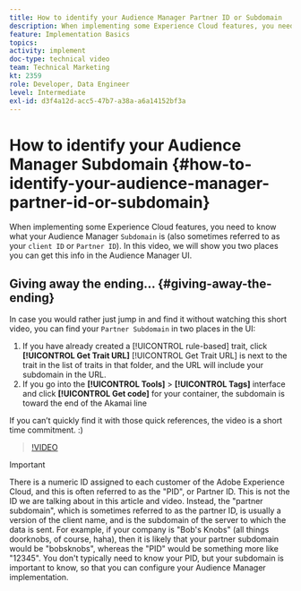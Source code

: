 ```yaml
---
title: How to identify your Audience Manager Partner ID or Subdomain
description: When implementing some Experience Cloud features, you need to know what your Audience Manager “Partner ID” is (also sometimes referred to as your “client ID” or “Subdomain”). In this video, we will show you two places you can get this ID in the Audience Manager UI.
feature: Implementation Basics
topics: 
activity: implement
doc-type: technical video
team: Technical Marketing
kt: 2359
role: Developer, Data Engineer
level: Intermediate
exl-id: d3f4a12d-acc5-47b7-a38a-a6a14152bf3a
---
```

# How to identify your Audience Manager Subdomain {#how-to-identify-your-audience-manager-partner-id-or-subdomain}

When implementing some Experience Cloud features, you need to know what your Audience Manager `Subdomain` is (also sometimes referred to as your `client ID` or `Partner ID`). In this video, we will show you two places you can get this info in the Audience Manager UI.

## Giving away the ending… {#giving-away-the-ending}

In case you would rather just jump in and find it without watching this short video, you can find your `Partner Subdomain` in two places in the UI:

1. If you have already created a [!UICONTROL rule-based] trait, click **[!UICONTROL Get Trait URL]**
    [!UICONTROL Get Trait URL] is next to the trait in the list of traits in that folder, and the URL will include your subdomain in the URL.
1. If you go into the **[!UICONTROL Tools]** > **[!UICONTROL Tags]** interface and click **[!UICONTROL Get code]** for your container, the subdomain is toward the end of the Akamai line

If you can’t quickly find it with those quick references, the video is a short time commitment. :)

>[!VIDEO](https://video.tv.adobe.com/v/25922/?quality=12)

>[!IMPORTANT]
>
>There is a numeric ID assigned to each customer of the Adobe Experience Cloud, and this is often referred to as the "PID", or Partner ID. This is not the ID we are talking about in this article and video. Instead, the "partner subdomain", which is sometimes referred to as the partner ID, is usually a version of the client name, and is the subdomain of the server to which the data is sent. For example, if your company is "Bob's Knobs" (all things doorknobs, of course, haha), then it is likely that your partner subdomain would be "bobsknobs", whereas the "PID" would be something more like "12345". You don't typically need to know your PID, but your subdomain is important to know, so that you can configure your Audience Manager implementation.
>
